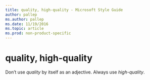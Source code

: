 ```yaml
---
title: quality, high-quality - Microsoft Style Guide
author: pallep
ms.author: pallep
ms.date: 11/19/2016
ms.topic: article
ms.prod: non-product-specific
---
```


# quality, high-quality

Don’t use *quality* by itself as an adjective. Always use *high-quality*.
